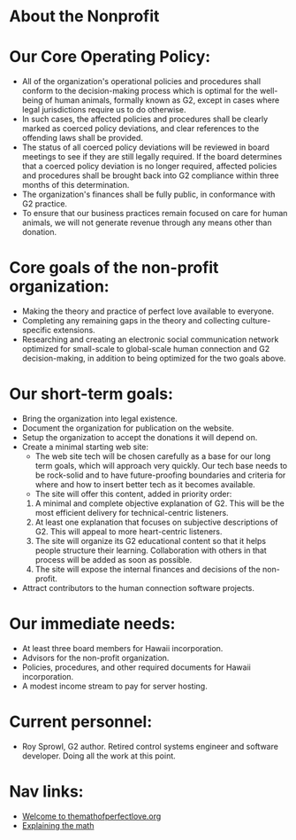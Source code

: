 About the Nonprofit
==================


# Our Core Operating Policy:
* All of the organization's operational policies and procedures shall conform to the decision-making process which is optimal for the well-being of human animals, formally known as G2, except in cases where legal jurisdictions require us to do otherwise. 
* In such cases, the affected policies and procedures shall be clearly marked as coerced policy deviations, and clear references to the offending laws shall be provided.
* The status of all coerced policy deviations will be reviewed in board meetings to see if they are still legally required. If the board determines that a coerced policy deviation is no longer required, affected policies and procedures shall be brought back into G2 compliance within three months of this determination.
* The organization's finances shall be fully public, in conformance with G2 practice.
* To ensure that our business practices remain focused on care for human animals, we will not generate revenue through any means other than donation.

# Core goals of the non-profit organization:
* Making the theory and practice of perfect love available to everyone.
* Completing any remaining gaps in the theory and collecting culture-specific extensions.
* Researching and creating an electronic social communication network optimized for small-scale to global-scale human connection and G2 decision-making, in addition to being optimized for the two goals above.

# Our short-term goals:
* Bring the organization into legal existence.
* Document the organization for publication on the website.
* Setup the organization to accept the donations it will depend on.
* Create a minimal starting web site:
    * The web site tech will be chosen carefully as a base for our long term goals, which will approach very quickly. Our tech base needs to be rock-solid and to have future-proofing boundaries and criteria for where and how to insert better tech as it becomes available. 
    * The site will offer this content, added in priority order:
    1. A minimal and complete objective explanation of G2. This will be the most efficient delivery for technical-centric listeners.
    2. At least one explanation that focuses on subjective descriptions of G2. This will appeal to more heart-centric listeners.
    3. The site will organize its G2 educational content so that it helps people structure their learning. Collaboration with others in that process will be added as soon as possible.
    4. The site will expose the internal finances and decisions of the non-profit.
* Attract contributors to the human connection software projects.

# Our immediate needs:
* At least three board members for Hawaii incorporation.
* Advisors for the non-profit organization.
* Policies, procedures, and other required documents for Hawaii incorporation.
* A modest income stream to pay for server hosting.

# Current personnel:
* Roy Sprowl, G2 author. Retired control systems engineer and software developer. Doing all the work at this point.

# Nav links:
* [Welcome to themathofperfectlove.org](intropage.md)
* [Explaining the math](explainingthemath.md)


